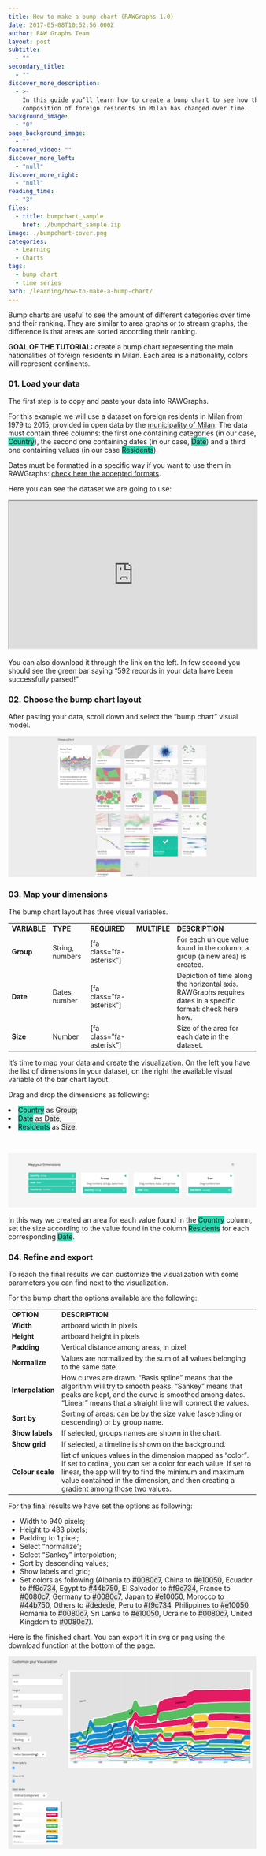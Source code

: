 ```yaml
---
title: How to make a bump chart (RAWGraphs 1.0)
date: 2017-05-08T10:52:56.000Z
author: RAW Graphs Team
layout: post
subtitle:
  - ""
secondary_title:
  - ""
discover_more_description:
  - >-
    In this guide you’ll learn how to create a bump chart to see how the
    composition of foreign residents in Milan has changed over time.
background_image:
  - "0"
page_background_image:
  - ""
featured_video: ""
discover_more_left:
  - "null"
discover_more_right:
  - "null"
reading_time:
  - "3"
files:
  - title: bumpchart_sample
    href: ./bumpchart_sample.zip
image: ./bumpchart-cover.png
categories:
  - Learning
  - Charts
tags:
  - bump chart
  - time series
path: /learning/how-to-make-a-bump-chart/
---
```


Bump charts are useful to see the amount of different categories over time and their ranking. They are similar to area graphs or to stream graphs, the difference is that areas are sorted according their ranking.

**GOAL OF THE TUTORIAL:** create a bump chart representing the main nationalities of foreign residents in Milan. Each area is a nationality, colors will represent continents.

### 01. Load your data

<span style="font-weight: 400;">The first step is to copy and paste your data into RAWGraphs.</span>

<span style="font-weight: 400;">For this example we will use a dataset on foreign residents in Milan from 1979 to 2015, provided in open data by the <a href="http://dati.comune.milano.it/">municipality of Milan</a>. </span><span style="font-weight: 400;">The data must contain three columns: the first one containing categories (in our case, <span class="data-dimension" style="background-color: #2dd8b1;">Country</span>), the second one containing dates (in our case, <span class="data-dimension" style="background-color: #2dd8b1;">Date</span>) and a third one containing values (in our case <span class="data-dimension" style="background-color: #2dd8b1;">Residents</span>).</span>

<span style="font-weight: 400;">Dates must be formatted in a specific way if you want to use them in RAWGraphs: <a href="https://github.com/densitydesign/raw/wiki/Date-formats">check here the accepted formats</a>.</span>

Here you can see the dataset we are going to use:

<iframe src="https://docs.google.com/spreadsheets/d/1BBz2PComfF3vImMjqt09x4jCBdwIe0jyGfSjc_GBgzI/pubhtml?widget=true&amp;headers=false" width="100%" height="300"></iframe>

<span style="font-weight: 400;">You can also download it through the link on the left. In few second you should see the green bar saying “592 records in your data have been successfully parsed!”</span>

### 02. Choose the bump chart layout

<span style="font-weight: 400;">After pasting your data, scroll down and select the “bump chart” visual model.</span>

![](./bumpchart-selection.png)

### 03. Map your dimensions

<span style="font-weight: 400;">The bump chart layout has three visual variables. </span>

<table>
<tbody>
<tr>
<td><strong>VARIABLE</strong></td>
<td><strong>TYPE</strong></td>
<td><strong>REQUIRED</strong></td>
<td><strong>MULTIPLE</strong></td>
<td><strong>DESCRIPTION</strong></td>
</tr>
<tr>
<td><strong>Group</strong></td>
<td><span style="font-weight: 400;">String, numbers</span></td>
<td><span style="font-weight: 400;">[fa class=”fa-asterisk”]<br>
</span></td>
<td><span style="font-weight: 400;">&nbsp;</span></td>
<td><span style="font-weight: 400;">For each unique value found in the column, a group (a new area) is created.</span></td>
</tr>
<tr>
<td><strong>Date</strong></td>
<td><span style="font-weight: 400;">Dates, number</span></td>
<td><span style="font-weight: 400;">[fa class=”fa-asterisk”]<br>
</span></td>
<td><span style="font-weight: 400;">&nbsp;</span></td>
<td><span style="font-weight: 400;">Depiction of time along the horizontal axis. RAWGraphs requires dates in a specific format: check here how.</span></td>
</tr>
<tr>
<td><strong>Size</strong></td>
<td><span style="font-weight: 400;">Number</span></td>
<td><span style="font-weight: 400;">[fa class=”fa-asterisk”]<br>
</span></td>
<td><span style="font-weight: 400;">&nbsp;</span></td>
<td><span style="font-weight: 400;">Size of the area for each date in the dataset.</span></td>
</tr>
</tbody>
</table>

<span style="font-weight: 400;">It’s time to map your data and create the visualization. On the left you have the list of dimensions in your dataset, on the right the available visual variable of the bar chart layout. </span>

<span style="font-weight: 400;">Drag and drop the dimensions as following:</span>

<li style="font-weight: 400;">
  <span style="font-weight: 400;"><span class="data-dimension" style="background-color: #2dd8b1;">Country</span> as <span class="layout-dimension" style="background-color: #e6e6e6;">Group</span>;</span>
</li>
<li style="font-weight: 400;">
  <span style="font-weight: 400;"><span class="data-dimension" style="background-color: #2dd8b1;">Date</span> as <span class="layout-dimension" style="background-color: #e6e6e6;">Date</span>;</span>
</li>
<li style="font-weight: 400;">
  <span style="font-weight: 400;"><span class="data-dimension" style="background-color: #2dd8b1;">Residents</span> as <span class="layout-dimension" style="background-color: #e6e6e6;">Size</span>.</span>
</li>

<span style="font-weight: 400;"> </span>

![](./bumpchart-mapping-e1494239817516.png)

<span style="font-weight: 400;">In this way we created an area for each value found in the <span class="data-dimension" style="background-color: #2dd8b1;">Country</span> column, set the size according to the value found in the column <span class="data-dimension" style="background-color: #2dd8b1;">Residents</span> for each corresponding <span class="data-dimension" style="background-color: #2dd8b1;">Date</span>.</span>

### 04. Refine and export

<span style="font-weight: 400;">To reach the final results we can customize the visualization with some parameters you can find next to the visualization. </span>

<span style="font-weight: 400;">For the bump chart the options available are the following:</span>

<table>
<tbody>
<tr>
<td><strong>OPTION</strong></td>
<td><strong>DESCRIPTION</strong></td>
</tr>
<tr>
<td><strong>Width</strong></td>
<td><span style="font-weight: 400;">artboard width in pixels</span></td>
</tr>
<tr>
<td><strong>Height</strong></td>
<td><span style="font-weight: 400;">artboard height in pixels</span></td>
</tr>
<tr>
<td><strong>Padding</strong></td>
<td><span style="font-weight: 400;">Vertical distance among areas, in pixel</span></td>
</tr>
<tr>
<td><strong>Normalize</strong></td>
<td><span style="font-weight: 400;">Values are normalized by the sum of all values belonging to the same date.</span></td>
</tr>
<tr>
<td><strong>Interpolation</strong></td>
<td><span style="font-weight: 400;">How curves are drawn. “Basis spline” means that the algorithm will try to smooth peaks. “Sankey” means that peaks are kept, and the curve is smoothed among dates. “Linear” means that a straight line will connect the values.</span></td>
</tr>
<tr>
<td><strong>Sort by</strong></td>
<td><span style="font-weight: 400;">Sorting of areas: can be by the size value (ascending or descending) or by group name.</span></td>
</tr>
<tr>
<td><strong>Show labels</strong></td>
<td><span style="font-weight: 400;">If selected, groups names are shown in the chart.</span></td>
</tr>
<tr>
<td><strong>Show grid</strong></td>
<td><span style="font-weight: 400;">If selected, a timeline is shown on the background.</span></td>
</tr>
<tr>
<td><strong>Colour scale</strong></td>
<td><span style="font-weight: 400;">list of uniques values in the dimension mapped as “color”. If set to ordinal, you can set a color for each value. If set to linear, the app will try to find the minimum and maximum value contained in the dimension, and then creating a gradient among those two values.</span></td>
</tr>
</tbody>
</table>

For the final results we have set the options as following:

- Width to 940 pixels;
- Height to 483 pixels;
- Padding to 1 pixel;
- Select “normalize”;
- Select “Sankey” interpolation;
- Sort by descending values;
- Show labels and grid;
- Set colors as following (Albania to <span class="layout-dimension" style="background-color: #e6e6e6;">#0080c7</span>, China to <span class="layout-dimension" style="background-color: #e6e6e6;">#e10050</span>, Ecuador to <span class="layout-dimension" style="background-color: #e6e6e6;">#f9c734</span>, Egypt to <span class="layout-dimension" style="background-color: #e6e6e6;">#44b750</span>, El Salvador to <span class="layout-dimension" style="background-color: #e6e6e6;">#f9c734</span>, France to <span class="layout-dimension" style="background-color: #e6e6e6;">#0080c7</span>, Germany to <span class="layout-dimension" style="background-color: #e6e6e6;">#0080c7</span>, Japan to <span class="layout-dimension" style="background-color: #e6e6e6;">#e10050</span>, Morocco to <span class="layout-dimension" style="background-color: #e6e6e6;">#44b750</span>, Others to <span class="layout-dimension" style="background-color: #e6e6e6;">#dedede</span>, Peru to <span class="layout-dimension" style="background-color: #e6e6e6;">#f9c734</span>, Philippines to <span class="layout-dimension" style="background-color: #e6e6e6;">#e10050</span>, Romania to <span class="layout-dimension" style="background-color: #e6e6e6;">#0080c7</span>, Sri Lanka to <span class="layout-dimension" style="background-color: #e6e6e6;">#e10050</span>, Ucraine to <span class="layout-dimension" style="background-color: #e6e6e6;">#0080c7</span>, United Kingdom to <span class="layout-dimension" style="background-color: #e6e6e6;">#0080c7</span>).

<span style="font-weight: 400;">Here is the finished chart. You can export it in svg or png using the download function at the bottom of the page.</span>

![](./bumpchart-options.png)
